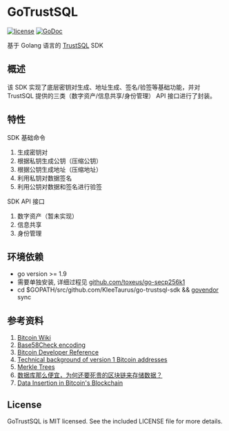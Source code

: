 GoTrustSQL
=======

[![license](https://img.shields.io/github/license/mashape/apistatus.svg)](https://github.com/KleeTaurus/go-trustsql-sdk/blob/master/LICENSE)
[![GoDoc](https://img.shields.io/badge/godoc-reference-blue.svg)](https://godoc.org/github.com/KleeTaurus/go-trustsql-sdk)

基于 Golang 语言的 [TrustSQL](https://trustsql.qq.com/) SDK

## 概述

该 SDK 实现了底层密钥对生成、地址生成、签名/验签等基础功能，并对 TrustSQL 提供的三类（数字资产/信息共享/身份管理） API 接口进行了封装。

## 特性

SDK 基础命令
1. 生成密钥对
2. 根据私钥生成公钥（压缩公钥）
3. 根据公钥生成地址（压缩地址）
4. 利用私钥对数据签名
5. 利用公钥对数据和签名进行验签

SDK API 接口
1. 数字资产（暂未实现）
2. 信息共享
3. 身份管理

## 环境依赖

* go version >= 1.9
* 需要单独安装, 详细过程见 [github.com/toxeus/go-secp256k1](https://github.com/toxeus/go-secp256k1)
* cd $GOPATH/src/github.com/KleeTaurus/go-trustsql-sdk && [govendor](https://github.com/kardianos/govendor) sync

## 参考资料

1. [Bitcoin Wiki](https://en.bitcoin.it/wiki/Main_Page)
2. [Base58Check encoding](https://en.bitcoin.it/wiki/Base58Check_encoding)
3. [Bitcoin Developer Reference](https://bitcoin.org/en/developer-reference#block-chain)
4. [Technical background of version 1 Bitcoin addresses](https://en.bitcoin.it/wiki/Technical_background_of_version_1_Bitcoin_addresses)
5. [Merkle Trees](https://hackernoon.com/merkle-trees-181cb4bc30b4)
6. [数据库那么便宜，为何还要死贵的区块链来存储数据？](https://mp.weixin.qq.com/s/ME_E1EA95XILD_yaFg1d8Q)
7. [Data Insertion in Bitcoin's Blockchain](https://digitalcommons.augustana.edu/cgi/viewcontent.cgi?article=1000&context=cscfaculty)

## License

GoTrustSQL is MIT licensed. See the included LICENSE file for more details.
